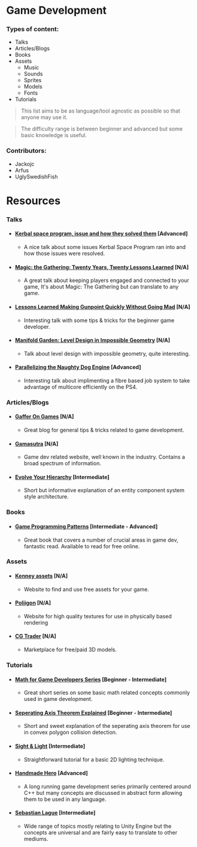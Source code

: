 # Game Development

### Types of content:
- Talks
- Articles/Blogs
- Books
- Assets
  - Music
  - Sounds
  - Sprites
  - Models
  - Fonts
- Tutorials

> This list aims to be as language/tool agnostic as possible so that anyone may use it.

> The difficulty range is between beginner and advanced but some basic knowledge is useful.

### Contributors:
- Jackojc
- Arfus
- UglySwedishFish

# Resources

### Talks

- #### [Kerbal space program, issue and how they solved them](https://www.youtube.com/watch?v=mXTxQko-JH0) [Advanced]
    - A nice talk about some issues Kerbal Space Program ran into and how those issues were resolved.

- #### [Magic: the Gathering: Twenty Years, Twenty Lessons Learned](https://www.youtube.com/watch?v=QHHg99hwQGY) [N/A]
    - A great talk about keeping players engaged and connected to your game, It's about Magic: The Gathering but can translate to any game.

- #### [Lessons Learned Making Gunpoint Quickly Without Going Mad](https://www.youtube.com/watch?v=aXTOUnzNo64) [N/A]
    - Interesting talk with some tips & tricks for the beginner game developer.
    
- #### [Manifold Garden: Level Design in Impossible Geometry](https://www.youtube.com/watch?v=ed2zmmcEryw) [N/A]
    - Talk about level design with impossible geometry, quite interesting.
    
- #### [Parallelizing the Naughty Dog Engine](http://www.gdcvault.com/play/1022186/Parallelizing-the-Naughty-Dog-Engine) [Advanced]
    - Interesting talk about implimenting a fibre based job system to take advantage of multicore efficiently on the PS4.
    
    

### Articles/Blogs

- #### [Gaffer On Games](https://gafferongames.com/) [N/A]
    - Great blog for general tips & tricks related to game development.

- #### [Gamasutra](http://www.gamasutra.com) [N/A]
    - Game dev related website, well known in the industry. Contains a broad spectrum of information.
    
- #### [Evolve Your Hierarchy](http://cowboyprogramming.com/2007/01/05/evolve-your-heirachy/) [Intermediate]
    - Short but informative explanation of an entity component system style architecture.



### Books

- #### [Game Programming Patterns](http://gameprogrammingpatterns.com/) [Intermediate - Advanced]
    - Great book that covers a number of crucial areas in game dev, fantastic read. Available to read for free online.



### Assets

- #### [Kenney assets](http://kenney.nl/) [N/A]
    - Website to find and use free assets for your game.

- #### [Poliigon](https://www.poliigon.com/) [N/A]
    - Website for high quality textures for use in physically based rendering
    
- #### [CG Trader](https://www.cgtrader.com/) [N/A]
    - Marketplace for free/paid 3D models.




### Tutorials

- #### [Math for Game Developers Series](https://www.youtube.com/watch?v=sKCF8A3XGxQ&list=PLW3Zl3wyJwWMduel9Luo0ex2JdKLVjYYp) [Beginner - Intermediate]
    - Great short series on some basic math related concepts commonly used in game development.
    
- #### [Seperating Axis Theorem Explained](https://www.youtube.com/watch?v=Ap5eBYKlGDo) [Beginner - Intermediate]
    - Short and sweet explanation of the seperating axis theorem for use in convex polygon collision detection.

- #### [Sight & Light](http://ncase.me/sight-and-light/) [Intermediate]
    - Straightforward tutorial for a basic 2D lighting technique.
    
- #### [Handmade Hero](https://www.youtube.com/user/handmadeheroarchive/featured) [Advanced]
    - A long running game development series primarily centered around C++ but many concepts are discussed in abstract form allowing them to be used in any language.

- #### [Sebastian Lague](https://www.youtube.com/channel/UCmtyQOKKmrMVaKuRXz02jbQ) [Intermediate]
    - Wide range of topics mostly relating to Unity Engine but the concepts are universal and are fairly easy to translate to other mediums.
